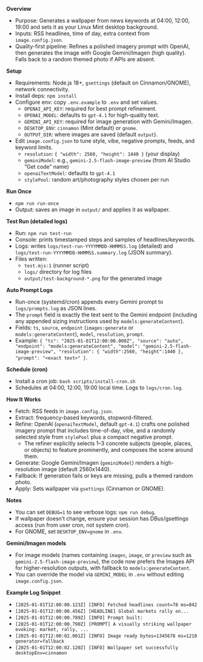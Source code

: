 **Overview**
- Purpose: Generates a wallpaper from news keywords at 04:00, 12:00, 19:00 and sets it as your Linux Mint desktop background.
- Inputs: RSS headlines, time of day, extra context from `image.config.json`.
- Quality-first pipeline: Refines a polished imagery prompt with OpenAI, then generates the image with Google Gemini/Imagen (high quality). Falls back to a random themed photo if APIs are absent.

**Setup**
- Requirements: Node.js 18+, `gsettings` (default on Cinnamon/GNOME), network connectivity.
- Install deps: `npm install`
- Configure env: copy `.env.example` to `.env` and set values.
  - `OPENAI_API_KEY`: required for best prompt refinement.
  - `OPENAI_MODEL`: defaults to `gpt-4.1` for high-quality text.
  - `GEMINI_API_KEY`: required for image generation with Gemini/Imagen.
  - `DESKTOP_ENV`: `cinnamon` (Mint default) or `gnome`.
  - `OUTPUT_DIR`: where images are saved (default `output`).
- Edit `image.config.json` to tune style, vibe, negative prompts, feeds, and keyword limits.
  - `resolution`: `{ "width": 2560, "height": 1440 }` (your display)
  - `geminiModel`: e.g., `gemini-2.5-flash-image-preview` (from AI Studio “Get code” name)
  - `openaiTextModel`: defaults to `gpt-4.1`
  - `stylePool`: random art/photography styles chosen per run

**Run Once**
- `npm run run-once`
- Output: saves an image in `output/` and applies it as wallpaper.

**Test Run (detailed logs)**
- Run: `npm run test-run`
- Console: prints timestamped steps and samples of headlines/keywords.
- Logs: writes `logs/test-run-YYYYMMDD-HHMMSS.log` (detailed) and `logs/test-run-YYYYMMDD-HHMMSS.summary.log` (JSON summary).
- Files written:
  - `test.mjs:1` (runner script)
  - `logs/` directory for log files
  - `output/test-background-*.png` for the generated image

**Auto Prompt Logs**
- Run-once (systemd/cron) appends every Gemini prompt to `logs/prompts.log` as JSON lines.
- The `prompt` field is exactly the text sent to the Gemini endpoint (including any appended sizing instructions used by `models:generateContent`).
- Fields: `ts`, `source`, `endpoint` (`images:generate` or `models:generateContent`), `model`, `resolution`, `prompt`.
- Example: `{ "ts": "2025-01-01T12:00:00.000Z", "source": "auto", "endpoint": "models:generateContent", "model": "gemini-2.5-flash-image-preview", "resolution": { "width":2560, "height":1440 }, "prompt": "<exact text>" }`.

**Schedule (cron)**
- Install a cron job: `bash scripts/install-cron.sh`
- Schedules at 04:00, 12:00, 19:00 local time. Logs to `logs/cron.log`.

**How It Works**
- Fetch: RSS feeds in `image.config.json`.
- Extract: frequency-based keywords, stopword-filtered.
- Refine: OpenAI (`openaiTextModel`, default `gpt-4.1`) crafts one polished imagery prompt that includes time-of-day, vibe, and a randomly selected style from `stylePool` plus a compact negative prompt.
  - The refiner explicitly selects 1–3 concrete subjects (people, places, or objects) to feature prominently, and composes the scene around them.
- Generate: Google Gemini/Imagen (`geminiModel`) renders a high-resolution image (default 2560x1440).
- Fallback: If generation fails or keys are missing, pulls a themed random photo.
- Apply: Sets wallpaper via `gsettings` (Cinnamon or GNOME).

**Notes**
- You can set `DEBUG=1` to see verbose logs: `npm run debug`.
- If wallpaper doesn’t change, ensure your session has DBus/gsettings access (run from user cron, not system cron).
- For GNOME, set `DESKTOP_ENV=gnome` in `.env`.



**Gemini/Imagen models**
- For image models (names containing `imagen`, `image`, or `preview` such as `gemini-2.5-flash-image-preview`), the code now prefers the Images API for higher-resolution outputs, with fallback to `models:generateContent`.
- You can override the model via `GEMINI_MODEL` in `.env` without editing `image.config.json`.


**Example Log Snippet**
- `[2025-01-01T12:00:00.123Z] [INFO] Fetched headlines count=78 ms=842`
- `[2025-01-01T12:00:00.456Z] [HEADLINE] Global markets rally on...`
- `[2025-01-01T12:00:00.789Z] [INFO] Prompt built:`
- `[2025-01-01T12:00:00.790Z] [PROMPT] A visually striking wallpaper evoking: market, rally, ...`
- `[2025-01-01T12:00:02.001Z] [INFO] Image ready bytes=1345678 ms=1210 generator=fallback`
- `[2025-01-01T12:00:02.120Z] [INFO] Wallpaper set successfully desktopEnv=cinnamon`
